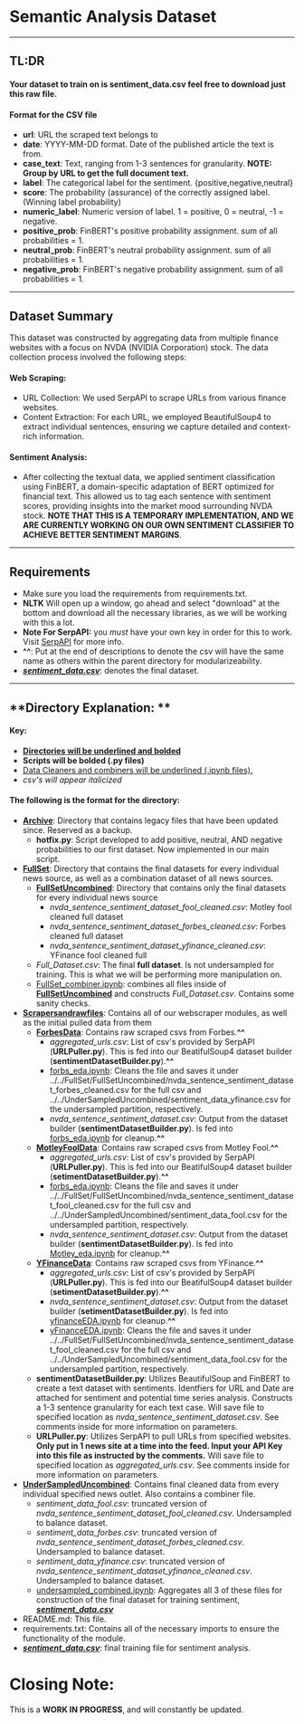 # **Semantic Analysis Dataset**
---
## **TL:DR**
#### Your dataset to train on is **sentiment_data.csv** feel free to download just this raw file.
#### Format for the CSV file
 - **url**: URL the scraped text belongs to
 - **date**: YYYY-MM-DD format. Date of the published article the text is from.
 - **case_text**: Text, ranging from 1-3 sentences for granularity. **NOTE: Group by URL to get the full document text.**
 - **label**: The categorical label for the sentiment. {positive,negative,neutral}
 - **score**: The probability (assurance) of the correctly assigned label. (Winning label probability) 
 - **numeric_label**: Numeric version of label. 1 = positive, 0 = neutral, -1 = negative.
 - **positive_prob**: FinBERT's positive probability assignment. sum of all probabilities = 1.
 - **neutral_prob**: FinBERT's neutral probability assignment. sum of all probabilities = 1.
 - **negative_prob**: FinBERT's negative probability assignment. sum of all probabilities = 1.

---
## Dataset Summary
This dataset was constructed by aggregating data from multiple finance websites with a focus on NVDA (NVIDIA Corporation) stock. The data collection process involved the following steps:

#### Web Scraping: 
 - URL Collection: We used SerpAPI to scrape URLs from various finance websites.
 - Content Extraction: For each URL, we employed BeautifulSoup4 to extract individual sentences, ensuring we capture detailed and context-rich information.
#### Sentiment Analysis:
 - After collecting the textual data, we applied sentiment classification using FinBERT, a domain-specific adaptation of BERT optimized for financial text. This allowed us to tag each sentence with sentiment scores, providing insights into the market mood surrounding NVDA stock. **NOTE THAT THIS IS A TEMPORARY IMPLEMENTATION, AND WE ARE CURRENTLY WORKING ON OUR OWN SENTIMENT CLASSIFIER TO ACHIEVE BETTER SENTIMENT MARGINS**.
---

## Requirements

- Make sure you load the requirements from requirements.txt.
- **NLTK** Will open up a window, go ahead and select "download" at the bottom and download all the necessary libraries, as we will be working with this a lot.
- **Note For SerpAPI:** you *must* have your own key in order for this to work. Visit [SerpAPI](https://serpapi.com/) for more info.
- **^^**: Put at the end of descriptions to denote the csv will have the same name as others within the parent directory for modularizeability.
- ***<u>sentiment_data.csv</u>***: denotes the final dataset.
---
## **Directory Explanation: **

#### **Key**:
 - **<u>Directories will be underlined and bolded</u>**
 - **Scripts will be bolded (.py files)**
 - <u>Data Cleaners and combiners will be underlined (.ipynb files).</u>
 - *csv's will appear italicized*

#### The following is the format for the directory:
 - **<u>Archive</u>**: Directory that contains legacy files that have been updated since. Reserved as a backup.
   - **hotfix.py**: Script developed to add positive, neutral, AND negative probabilities to our first dataset. Now implemented in our main script.
 - **<u>FullSet</u>**: Directory that contains the final datasets for every individual news source, as well as a combination dataset of all news sources.
   - **<u>FullSetUncombined</u>**: Directory that contains only the final datasets for every individual news source
     - *nvda_sentence_sentiment_dataset_fool_cleaned.csv*: Motley fool cleaned full dataset
     - *nvda_sentence_sentiment_dataset_forbes_cleaned.csv*: Forbes cleaned full dataset
     - *nvda_sentence_sentiment_dataset_yfinance_cleaned.csv*: YFinance fool cleaned full 
   - *Full_Dataset.csv*: The final **full dataset**. Is not undersampled for training. This is what we will be performing more manipulation on.
   - <u>FullSet_combiner.ipynb</u>: combines all files inside of **<u>FullSetUncombined</u>** and constructs *Full_Dataset.csv*. Contains some sanity checks.
 - **<u>Scrapersandrawfiles</u>**: Contains all of our webscraper modules, as well as the initial pulled data from them
   - **<u>ForbesData</u>**: Contains raw scraped csvs from Forbes.**^^**
     - *aggregated_urls.csv*: List of csv's provided by SerpAPI (**URLPuller.py**). This is fed into our BeatifulSoup4 dataset builder (**sentimentDatasetBuilder.py**).**^^**
     - <u>forbs_eda.ipynb</u>: Cleans the file and saves it under ../../FullSet/FullSetUncombined/nvda_sentence_sentiment_dataset_forbes_cleaned.csv for the full csv and ../../UnderSampledUncombined/sentiment_data_yfinance.csv for the undersampled partition, respectively.
     - *nvda_sentence_sentiment_dataset.csv*: Output from the dataset builder (**sentimentDatasetBuilder.py**). Is fed into <u>forbs_eda.ipynb</u> for cleanup.**^^**
   - **<u>MotleyFoolData</u>**: Contains raw scraped csvs from Motley Fool.**^^**
     - *aggregated_urls.csv*: List of csv's provided by SerpAPI (**URLPuller.py**). This is fed into our BeatifulSoup4 dataset builder (**setimentDatasetBuilder.py**).**^^**
     - <u>forbs_eda.ipynb</u>: Cleans the file and saves it under ../../FullSet/FullSetUncombined/nvda_sentence_sentiment_dataset_fool_cleaned.csv for the full csv and ../../UnderSampledUncombined/sentiment_data_fool.csv for the undersampled partition, respectively.
     - *nvda_sentence_sentiment_dataset.csv*: Output from the dataset builder (**sentimentDatasetBuilder.py**). Is fed into <u>Motley_eda.ipynb</u> for cleanup.**^^**
   - **<u>YFinanceData</u>**: Contains raw scraped csvs from YFinance.**^^**
     - *aggregated_urls.csv*: List of csv's provided by SerpAPI (**URLPuller.py**). This is fed into our BeatifulSoup4 dataset builder (**setimentDatasetBuilder.py**).**^^**
     - *nvda_sentence_sentiment_dataset.csv*: Output from the dataset builder (**setimentDatasetBuilder.py**). Is fed into <u>yfinanceEDA.ipynb</u> for cleanup.**^^**
     - <u>yFinanceEDA.ipynb</u>: Cleans the file and saves it under ../../FullSet/FullSetUncombined/nvda_sentence_sentiment_dataset_fool_cleaned.csv for the full csv and ../../UnderSampledUncombined/sentiment_data_fool.csv for the undersampled partition, respectively.
   - **sentimentDatasetBuilder.py**: Utilizes BeautifulSoup and FinBERT to create a text dataset with sentiments. Identfiers for URL and Date are attached for sentiment and potential time series analysis. Constructs a 1-3 sentence granularity for each text case. Will save file to specified location as *nvda_sentence_sentiment_dataset.csv*. See comments inside for more information on parameters.
   - **URLPuller.py**: Utilizes SerpAPI to pull URLs from specified websites. **Only put in 1 news site at a time into the feed. Input your API Key into this file as instructed by the comments.** Will save file to specified location as *aggregated_urls.csv*. See comments inside for more information on parameters.
 - **<u>UnderSampledUncombined</u>**: Contains final cleaned data from every individual specified news outlet. Also contains a combiner file.
   - *sentiment_data_fool.csv*: truncated version of *nvda_sentence_sentiment_dataset_fool_cleaned.csv*. Undersampled to balance dataset.
   - *sentiment_data_forbes.csv*: truncated version of *nvda_sentence_sentiment_dataset_forbes_cleaned.csv*. Undersampled to balance dataset.
   - *sentiment_data_yfinance.csv*: truncated version of *nvda_sentence_sentiment_dataset_yfinance_cleaned.csv*. Undersampled to balance dataset.
   - <u>undersampled_combined.ipynb</u>: Aggregates all 3 of these files for construction of the final dataset for training sentiment, ***<u>sentiment_data.csv</u>***
 - README.md: This file.
 - requirements.txt: Contains all of the necessary imports to ensure the functionality of the module.
 - ***<u>sentiment_data.csv</u>***: final training file for sentiment analysis.

# Closing Note:
This is a **WORK IN PROGRESS**, and will constantly be updated.
